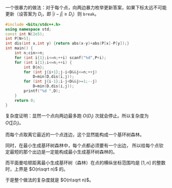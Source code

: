 一个很暴力的做法：对于每个点，向两边暴力枚举更新答案，如果下标太远不可能更新（设答案为 $D_i$，即 $|i-j|\geq D_i$）则 `break`。

```cpp
#include <bits/stdc++.h>
using namespace std;
const int N(2e5);
int P[N+5];
int dis(int x,int y) {return abs(x-y)+abs(P[x]-P[y]);}
int main() {
    int n;cin>>n;
    for (int i{1};i<=n;++i) scanf("%d",P+i);
    for (int i{1};i<=n;++i) {
        int D{n};
        for (int j{i+1};j-i<D&&j<=n;++j)
            D=min(D,dis(i,j));
        for (int j{i-1};i-j<D&&j>=1;--j)
            D=min(D,dis(i,j));
        printf("%d ",D);
    }
    return 0;
}
```

复杂度证明：显然一个点向两边最多跑 $O(D_i)$ 次就会停止。所以复杂度为 $O(\sum D_i)$。

而每个点取离它最近的一个点连边，这个显然能构成一个基环树森林。

同时，在最小生成基环树森林中，每个点都必须要有一个出边，
所以给每个点钦定最短的那个出边是一定能构成最小生成基环树森林的。

而平面曼哈顿距离最小生成基环树（森林）在点的横纵坐标范围均是 $[1,n]$ 的整数时，上界是 $O(n\sqrt n)$ 的。

于是整个做法的复杂度就是 $O(n\sqrt n)$。
